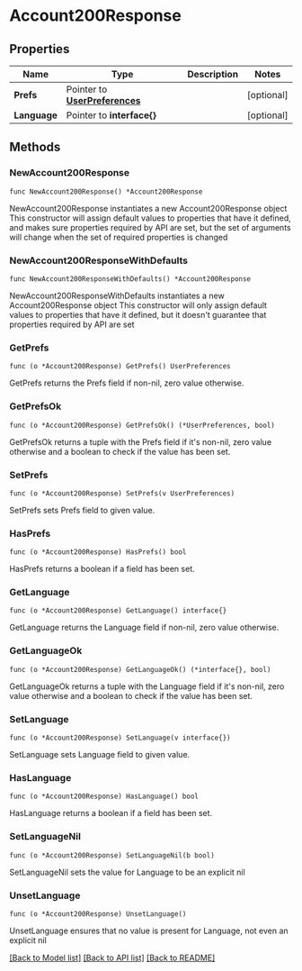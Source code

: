 # Account200Response

## Properties

Name | Type | Description | Notes
------------ | ------------- | ------------- | -------------
**Prefs** | Pointer to [**UserPreferences**](UserPreferences.md) |  | [optional] 
**Language** | Pointer to **interface{}** |  | [optional] 

## Methods

### NewAccount200Response

`func NewAccount200Response() *Account200Response`

NewAccount200Response instantiates a new Account200Response object
This constructor will assign default values to properties that have it defined,
and makes sure properties required by API are set, but the set of arguments
will change when the set of required properties is changed

### NewAccount200ResponseWithDefaults

`func NewAccount200ResponseWithDefaults() *Account200Response`

NewAccount200ResponseWithDefaults instantiates a new Account200Response object
This constructor will only assign default values to properties that have it defined,
but it doesn't guarantee that properties required by API are set

### GetPrefs

`func (o *Account200Response) GetPrefs() UserPreferences`

GetPrefs returns the Prefs field if non-nil, zero value otherwise.

### GetPrefsOk

`func (o *Account200Response) GetPrefsOk() (*UserPreferences, bool)`

GetPrefsOk returns a tuple with the Prefs field if it's non-nil, zero value otherwise
and a boolean to check if the value has been set.

### SetPrefs

`func (o *Account200Response) SetPrefs(v UserPreferences)`

SetPrefs sets Prefs field to given value.

### HasPrefs

`func (o *Account200Response) HasPrefs() bool`

HasPrefs returns a boolean if a field has been set.

### GetLanguage

`func (o *Account200Response) GetLanguage() interface{}`

GetLanguage returns the Language field if non-nil, zero value otherwise.

### GetLanguageOk

`func (o *Account200Response) GetLanguageOk() (*interface{}, bool)`

GetLanguageOk returns a tuple with the Language field if it's non-nil, zero value otherwise
and a boolean to check if the value has been set.

### SetLanguage

`func (o *Account200Response) SetLanguage(v interface{})`

SetLanguage sets Language field to given value.

### HasLanguage

`func (o *Account200Response) HasLanguage() bool`

HasLanguage returns a boolean if a field has been set.

### SetLanguageNil

`func (o *Account200Response) SetLanguageNil(b bool)`

 SetLanguageNil sets the value for Language to be an explicit nil

### UnsetLanguage
`func (o *Account200Response) UnsetLanguage()`

UnsetLanguage ensures that no value is present for Language, not even an explicit nil

[[Back to Model list]](../README.md#documentation-for-models) [[Back to API list]](../README.md#documentation-for-api-endpoints) [[Back to README]](../README.md)


